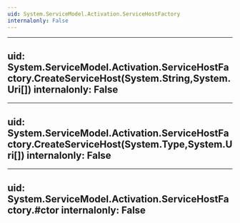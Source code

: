 ```yaml
---
uid: System.ServiceModel.Activation.ServiceHostFactory
internalonly: False
---
```


---
uid: System.ServiceModel.Activation.ServiceHostFactory.CreateServiceHost(System.String,System.Uri[])
internalonly: False
---

---
uid: System.ServiceModel.Activation.ServiceHostFactory.CreateServiceHost(System.Type,System.Uri[])
internalonly: False
---

---
uid: System.ServiceModel.Activation.ServiceHostFactory.#ctor
internalonly: False
---
